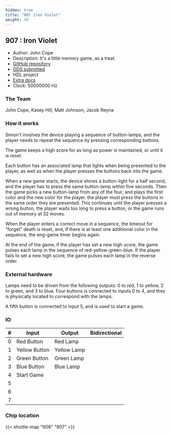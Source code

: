 ```yaml
---
hidden: true
title: "907 Iron Violet"
weight: 30
---
```


## 907 : Iron Violet

* Author: John Cope
* Description: It's a little memory game, as a treat.
* [GitHub repository](https://github.com/johnbentcope/iron_violet)
* [GDS submitted](https://github.com/johnbentcope/iron_violet/actions/runs/8756043710)
* HDL project
* [Extra docs](None)
* Clock: 50000000 Hz

<!---

This file is used to generate your project data sheet. Please fill in the information below and delete any unused
sections.

You can also include images in this folder and reference them in the markdown. Each image must be less than
512 kb in size, and the combined size of all images must be less than 1 MB.

-->


### The Team

John Cope, Kasey Hill, Matt Johnson, Jacob Reyna

### How it works

Simon't involves the device playing a sequence of button-lamps, and the player needs to repeat the sequence by pressing corresponding buttons.

The game keeps a high score for as long as power is maintained, or until it is reset.

Each button has an associated lamp that lights when being presented to the player, as well as when the player presses the buttons back into the game.

When a new game starts, the device shines a button-light for a half second, and the player has to press the same button-lamp within five seconds. Then the game picks a new button-lamp from any of the four, and plays the first color and the new color for the player. the player must press the buttons in the same order they are presented. This continues until the player presses a wrong button, the player waits too long to press a button, or the game runs out of memory at 32 moves.

When the player enters a correct move in a sequence, the timeout for "forget" death is reset, and, if there is at least one additional color in the sequence, the eng-game timer begins again.

At the end of the game, if the player has set a new high score, the game pulses each lamp in the sequence of red-yellow-green-blue. If the player fails to set a new high score, the game pulses each lamp in the reverse order.

### External hardware

Lamps need to be driven from the following outputs: 0 to red, 1 to yellow, 2 to green, and 3 to blue. Four buttons is connected to inputs 0 to 4, and they is physically located to correspond with the lamps.

A fifth button is connected to input 5, and is used to start a game.


### IO

| # | Input          | Output         | Bidirectional   |
| - | -------------- | -------------- | --------------- |
| 0 | Red Button | Red Lamp |  |
| 1 | Yellow Button | Yellow Lamp |  |
| 2 | Green Button | Green Lamp |  |
| 3 | Blue Button | Blue Lamp |  |
| 4 | Start Game |  |  |
| 5 |  |  |  |
| 6 |  |  |  |
| 7 |  |  |  |

### Chip location

{{< shuttle-map "tt06" "907" >}}

